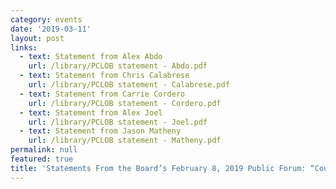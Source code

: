 ```yaml
---
category: events
date: '2019-03-11'
layout: post
links:
  - text: Statement from Alex Abdo
    url: /library/PCLOB statement - Abdo.pdf
  - text: Statement from Chris Calabrese
    url: /library/PCLOB statement - Calabrese.pdf
  - text: Statement from Carrie Cordero
    url: /library/PCLOB statement - Cordero.pdf
  - text: Statement from Alex Joel
    url: /library/PCLOB statement - Joel.pdf
  - text: Statement from Jason Matheny
    url: /library/PCLOB statement - Matheny.pdf
permalink: null
featured: true
title: 'Statements From the Board’s February 8, 2019 Public Forum: “Countering Terrorism While Protecting Privacy and Civil Liberties: Where do We Stand in 2019?”'
---
```


